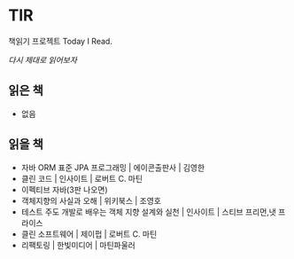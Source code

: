# TIR

책읽기 프로젝트 Today I Read.

*다시 제대로 읽어보자*

## 읽은 책

- 없음

## 읽을 책

- 자바 ORM 표준 JPA 프로그래밍 | 에이콘출판사 | 김영한
- 클린 코드 | 인사이트 | 로버트 C. 마틴
- 이펙티브 자바(3판 나오면)
- 객체지향의 사실과 오해 | 위키북스 | 조영호
- 테스트 주도 개발로 배우는 객체 지향 설계와 실천 | 인사이트 | 스티브 프리먼,냇 프라이스
- 클린 소프트웨어 | 제이펍 | 로버트 C. 마틴
- 리팩토링 | 한빛미디어 | 마틴파울러
